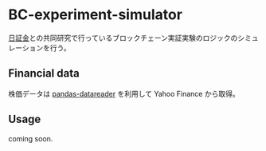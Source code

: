 # BC-experiment-simulator
[日証金](https://www.taisyaku.jp/)との共同研究で行っているブロックチェーン実証実験のロジックのシミュレーションを行う。

## Financial data
株価データは [pandas-datareader](https://github.com/pydata/pandas-datareader) を利用して Yahoo Finance から取得。

## Usage
coming soon.
